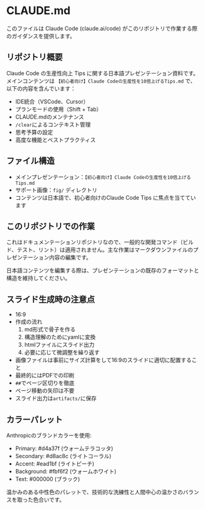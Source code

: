 # CLAUDE.md

このファイルは Claude Code (claude.ai/code) がこのリポジトリで作業する際のガイダンスを提供します。

## リポジトリ概要

Claude Code の生産性向上 Tips に関する日本語プレゼンテーション資料です。メインコンテンツは `【初心者向け】Claude Codeの生産性を10倍上げるTips.md` で、以下の内容を含んでいます：

- IDE統合（VSCode、Cursor）
- プランモードの使用（Shift + Tab）
- CLAUDE.mdのメンテナンス
- `/clear`によるコンテキスト管理
- 思考予算の設定
- 高度な機能とベストプラクティス

## ファイル構造

- メインプレゼンテーション：`【初心者向け】Claude Codeの生産性を10倍上げるTips.md`
- サポート画像：`fig/` ディレクトリ
- コンテンツは日本語で、初心者向けのClaude Code Tips に焦点を当てています

## このリポジトリでの作業

これはドキュメンテーションリポジトリなので、一般的な開発コマンド（ビルド、テスト、リント）は適用されません。主な作業はマークダウンファイルのプレゼンテーション内容の編集です。

日本語コンテンツを編集する際は、プレゼンテーションの既存のフォーマットと構造を維持してください。

## スライド生成時の注意点

- 16:9
- 作成の流れ
  1. md形式で骨子を作る
  2. 構造理解のためにyamlに変換
  3. htmlファイルにスライド出力
  4. 必要に応じて微調整を繰り返す
- 画像ファイルは事前にサイズ計算をして16:9のスライドに適切に配置すること
- 最終的にはPDFでの印刷
- `##`でページ区切りを徹底
- ページ移動の矢印は不要
- スライド出力は`artifacts/`に保存

## カラーパレット

Anthropicのブランドカラーを使用:
- Primary: #d4a37f (ウォームテラコッタ)
- Secondary: #d8ac8c (ライトコーラル)
- Accent: #ead1bf (ライトピーチ)
- Background: #fbf6f2 (ウォームホワイト)
- Text: #000000 (ブラック)

温かみのある中性色のパレットで、技術的な洗練性と人間中心の温かさのバランスを取った色合いです。
